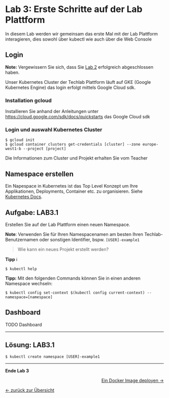 # Lab 3: Erste Schritte auf der Lab Plattform

In diesem Lab werden wir gemeinsam das erste Mal mit der Lab Plattform interagieren, dies sowohl über kubectl wie auch über die Web Console

## Login

**Note:** Vergewissern Sie sich, dass Sie [Lab 2](02_cli.md) erfolgreich abgeschlossen haben.

Unser Kubernetes Cluster der Techlab Plattform läuft auf GKE (Google Kubernetes Engine) das login erfolgt mittels Google Cloud sdk.

### Installation gcloud 

Installieren Sie anhand der Anleitungen unter https://cloud.google.com/sdk/docs/quickstarts das Google Cloud sdk

### Login und auswahl Kubernetes Cluster

```
$ gcloud init
$ gcloud container clusters get-credentials [cluster] --zone europe-west1-b --project [project]
```
Die Informationen zum Cluster und Projekt erhalten Sie vom Teacher


## Namespace erstellen

Ein Napespace in Kubernetes ist das Top Level Konzept um Ihre Applikationen, Deployments, Container etc. zu organisieren. Siehe [Kubernetes Docs](https://kubernetes.io/docs/concepts/overview/working-with-objects/namespaces/).


## Aufgabe: LAB3.1

Erstellen Sie auf der Lab Plattform einen neuen Namespace.

**Note**: Verwenden Sie für Ihren Namespacenamen am besten Ihren Techlab-Benutzernamen oder sonstigen Identifier, bspw. `[USER]-example1`

> Wie kann ein neues Projekt erstellt werden?

**Tipp** :information_source:
```
$ kubectl help
```

**Tipp:** Mit den folgenden Commands können Sie in einen anderen Namespace wechseln:
```
$ kubectl config set-context $(kubectl config current-context) --namespace=[namespace]
```

## Dashboard
TODO Dashboard

---

## Lösung: LAB3.1

```
$ kubectl create namespace [USER]-example1
```
---

**Ende Lab 3**

<p width="100px" align="right"><a href="04_deploy_dockerimage.md">Ein Docker Image deployen →</a></p>

[← zurück zur Übersicht](../README.md)
